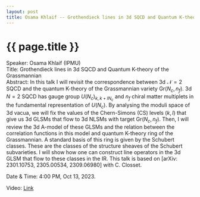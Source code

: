 ```yaml
---
layout: post
title: Osama Khlaif -- Grothendieck lines in 3d SQCD and Quantum K-theory of the Grassmannian
---
```


{{ page.title }}
================

Speaker: Osama Khlaif (IPMU)  
Title: Grothendieck lines in 3d SQCD and Quantum K-theory of the Grassmannian  
Abstract: In this talk I will revisit the correspondence between 3d $\mathcal{N}=2$ SQCD and the quantum K-theory of the Grassmannian variety Gr$(N_c, n_f)$. 3d $N=2$ SQCD has gauge group $U(N_c)_{k,k+lN_c}$ and $n_f$ chiral matter multiplets in the fundamental representation of $U(N_c)$. By analysing the moduli space of 3d vacua, we will fix the values of the Chern-Simons (CS) levels $(k,l)$ that give us 3d GLSMs that flow to 3d NLSMs with target Gr$(N_c,n_f)$. Then, I will review the 3d A-model of these GLSMs and the relation between the correlation functions in this model and quantum K-theory ring of the Grassmannian. A standard basis of this ring is given by the Schubert classes. These are the classes of the structure sheaves of the Schubert subvarieties. I will show how one can construct line operators in the 3d GLSM that flow to these classes in the IR. This talk is based on [arXiv: 2301.10753, 2305.00534, 2309.06980] with C. Closset.   


Date & Time: 4:00 PM, Oct 13, 2023.  

Video: [Link]( https://www.bilibili.com/video/BV1f84y117qJ/ )  